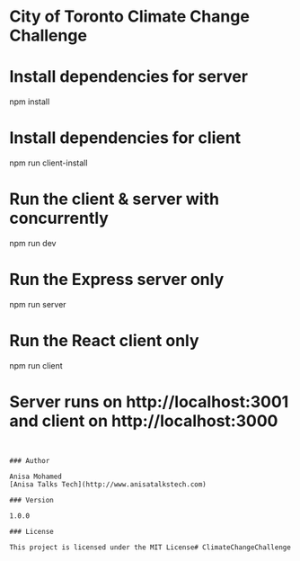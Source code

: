 # City of Toronto Climate Change Challenge


# Install dependencies for server
npm install

# Install dependencies for client
npm run client-install

# Run the client & server with concurrently
npm run dev

# Run the Express server only
npm run server

# Run the React client only
npm run client

# Server runs on http://localhost:3001 and client on http://localhost:3000
```


### Author

Anisa Mohamed
[Anisa Talks Tech](http://www.anisatalkstech.com)

### Version

1.0.0

### License

This project is licensed under the MIT License# ClimateChangeChallenge
